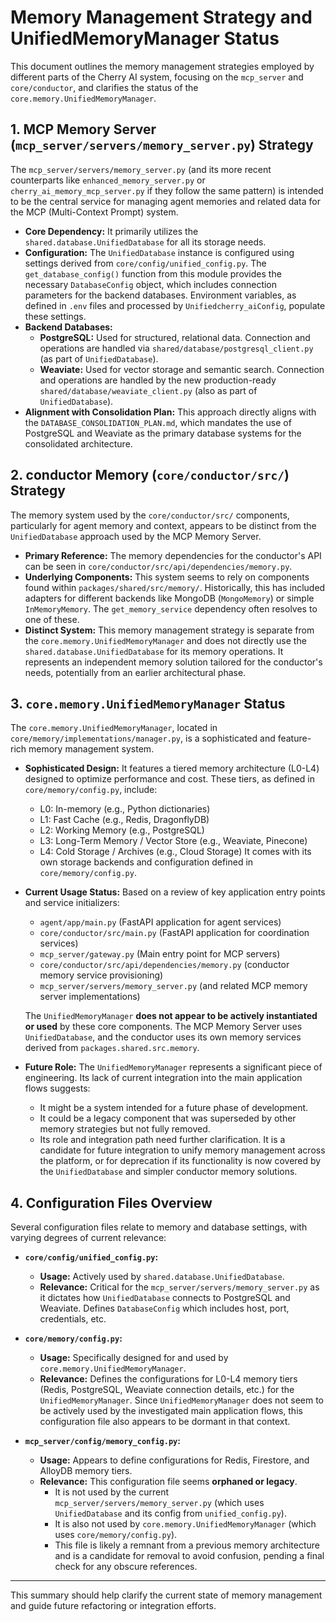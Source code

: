 # Memory Management Strategy and UnifiedMemoryManager Status

This document outlines the memory management strategies employed by different parts of the Cherry AI system, focusing on the `mcp_server` and `core/conductor`, and clarifies the status of the `core.memory.UnifiedMemoryManager`.

## 1. MCP Memory Server (`mcp_server/servers/memory_server.py`) Strategy

The `mcp_server/servers/memory_server.py` (and its more recent counterparts like `enhanced_memory_server.py` or `cherry_ai_memory_mcp_server.py` if they follow the same pattern) is intended to be the central service for managing agent memories and related data for the MCP (Multi-Context Prompt) system.

*   **Core Dependency:** It primarily utilizes the `shared.database.UnifiedDatabase` for all its storage needs.
*   **Configuration:** The `UnifiedDatabase` instance is configured using settings derived from `core/config/unified_config.py`. The `get_database_config()` function from this module provides the necessary `DatabaseConfig` object, which includes connection parameters for the backend databases. Environment variables, as defined in `.env` files and processed by `Unifiedcherry_aiConfig`, populate these settings.
*   **Backend Databases:**
    *   **PostgreSQL:** Used for structured, relational data. Connection and operations are handled via `shared/database/postgresql_client.py` (as part of `UnifiedDatabase`).
    *   **Weaviate:** Used for vector storage and semantic search. Connection and operations are handled by the new production-ready `shared/database/weaviate_client.py` (also as part of `UnifiedDatabase`).
*   **Alignment with Consolidation Plan:** This approach directly aligns with the `DATABASE_CONSOLIDATION_PLAN.md`, which mandates the use of PostgreSQL and Weaviate as the primary database systems for the consolidated architecture.

## 2. conductor Memory (`core/conductor/src/`) Strategy

The memory system used by the `core/conductor/src/` components, particularly for agent memory and context, appears to be distinct from the `UnifiedDatabase` approach used by the MCP Memory Server.

*   **Primary Reference:** The memory dependencies for the conductor's API can be seen in `core/conductor/src/api/dependencies/memory.py`.
*   **Underlying Components:** This system seems to rely on components found within `packages/shared/src/memory/`. Historically, this has included adapters for different backends like MongoDB (`MongoMemory`) or simple `InMemoryMemory`. The `get_memory_service` dependency often resolves to one of these.
*   **Distinct System:** This memory management strategy is separate from the `core.memory.UnifiedMemoryManager` and does not directly use the `shared.database.UnifiedDatabase` for its memory operations. It represents an independent memory solution tailored for the conductor's needs, potentially from an earlier architectural phase.

## 3. `core.memory.UnifiedMemoryManager` Status

The `core.memory.UnifiedMemoryManager`, located in `core/memory/implementations/manager.py`, is a sophisticated and feature-rich memory management system.

*   **Sophisticated Design:** It features a tiered memory architecture (L0-L4) designed to optimize performance and cost. These tiers, as defined in `core/memory/config.py`, include:
    *   L0: In-memory (e.g., Python dictionaries)
    *   L1: Fast Cache (e.g., Redis, DragonflyDB)
    *   L2: Working Memory (e.g., PostgreSQL)
    *   L3: Long-Term Memory / Vector Store (e.g., Weaviate, Pinecone)
    *   L4: Cold Storage / Archives (e.g., Cloud Storage)
    It comes with its own storage backends and configuration defined in `core/memory/config.py`.

*   **Current Usage Status:** Based on a review of key application entry points and service initializers:
    *   `agent/app/main.py` (FastAPI application for agent services)
    *   `core/conductor/src/main.py` (FastAPI application for coordination services)
    *   `mcp_server/gateway.py` (Main entry point for MCP servers)
    *   `core/conductor/src/api/dependencies/memory.py` (conductor memory service provisioning)
    *   `mcp_server/servers/memory_server.py` (and related MCP memory server implementations)

    The `UnifiedMemoryManager` **does not appear to be actively instantiated or used** by these core components. The MCP Memory Server uses `UnifiedDatabase`, and the conductor uses its own memory services derived from `packages.shared.src.memory`.

*   **Future Role:** The `UnifiedMemoryManager` represents a significant piece of engineering. Its lack of current integration into the main application flows suggests:
    *   It might be a system intended for a future phase of development.
    *   It could be a legacy component that was superseded by other memory strategies but not fully removed.
    *   Its role and integration path need further clarification. It is a candidate for future integration to unify memory management across the platform, or for deprecation if its functionality is now covered by the `UnifiedDatabase` and simpler conductor memory solutions.

## 4. Configuration Files Overview

Several configuration files relate to memory and database settings, with varying degrees of current relevance:

*   **`core/config/unified_config.py`:**
    *   **Usage:** Actively used by `shared.database.UnifiedDatabase`.
    *   **Relevance:** Critical for the `mcp_server/servers/memory_server.py` as it dictates how `UnifiedDatabase` connects to PostgreSQL and Weaviate. Defines `DatabaseConfig` which includes host, port, credentials, etc.

*   **`core/memory/config.py`:**
    *   **Usage:** Specifically designed for and used by `core.memory.UnifiedMemoryManager`.
    *   **Relevance:** Defines the configurations for L0-L4 memory tiers (Redis, PostgreSQL, Weaviate connection details, etc.) for the `UnifiedMemoryManager`. Since `UnifiedMemoryManager` does not seem to be actively used by the investigated main application flows, this configuration file also appears to be dormant in that context.

*   **`mcp_server/config/memory_config.py`:**
    *   **Usage:** Appears to define configurations for Redis, Firestore, and AlloyDB memory tiers.
    *   **Relevance:** This configuration file seems **orphaned or legacy**.
        *   It is not used by the current `mcp_server/servers/memory_server.py` (which uses `UnifiedDatabase` and its config from `unified_config.py`).
        *   It is also not used by `core.memory.UnifiedMemoryManager` (which uses `core/memory/config.py`).
        *   This file is likely a remnant from a previous memory architecture and is a candidate for removal to avoid confusion, pending a final check for any obscure references.
---

This summary should help clarify the current state of memory management and guide future refactoring or integration efforts.
